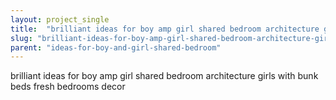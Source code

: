 ```yaml
---
layout: project_single
title:  "brilliant ideas for boy amp girl shared bedroom architecture girls with bunk beds fresh bedrooms decor"
slug: "brilliant-ideas-for-boy-amp-girl-shared-bedroom-architecture-girls-with-bunk-beds-fresh-bedrooms"
parent: "ideas-for-boy-and-girl-shared-bedroom"
---
```

brilliant ideas for boy amp girl shared bedroom architecture girls with bunk beds fresh bedrooms decor